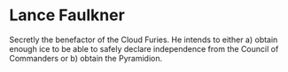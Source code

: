 # Lance Faulkner
Secretly the benefactor of the Cloud Furies. He intends to either a) obtain enough ice to be able to safely declare independence from the Council of Commanders or b) obtain the Pyramidion.